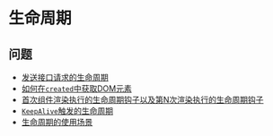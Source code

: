 # 生命周期

## 问题

- [发送接口请求的生命周期]()
- [如何在`created`中获取DOM元素]()
- [首次组件渲染执行的生命周期钩子以及第N次渲染执行的生命周期钩子]()
- [`KeepAlive`触发的生命周期]()
- [生命周期的使用场景]()
